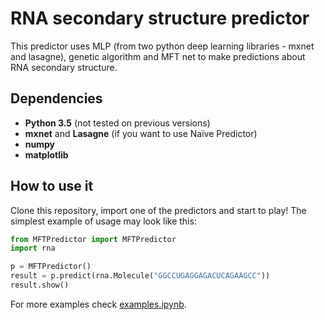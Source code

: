 # RNA secondary structure predictor
This predictor uses MLP (from two python deep learning libraries - mxnet and lasagne), genetic algorithm and MFT net to make predictions about RNA secondary structure.

## Dependencies
- **Python 3.5** (not tested on previous versions)
- **mxnet** and **Lasagne** (if you want to use Naïve Predictor)
- **numpy**
- **matplotlib**

## How to use it
Clone this repository, import one of the predictors and start to play! The simplest example of usage may look like this:
```python
from MFTPredictor import MFTPredictor
import rna

p = MFTPredictor()
result = p.predict(rna.Molecule("GGCCUGAGGAGACUCAGAAGCC"))
result.show()
```
For more examples check [examples.ipynb](examples.ipynb).
